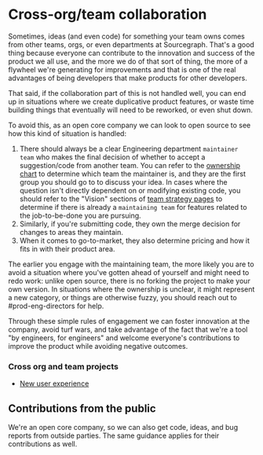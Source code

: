 # Cross-org/team collaboration

Sometimes, ideas (and even code) for something your team owns comes from other teams, orgs, or even departments at Sourcegraph. That's a good thing because everyone can contribute to the innovation and success of the product we all use, and the more we do of that sort of thing, the more of a flywheel we're generating for improvements and that is one of the real advantages of being developers that make products for other developers.

That said, if the collaboration part of this is not handled well, you can end up in situations where we create duplicative product features, or waste time building things that eventually will need to be reworked, or even shut down.

To avoid this, as an open core company we can look to open source to see how this kind of situation is handled:

1. There should always be a clear Engineering department `maintainer team` who makes the final decision of whether to accept a suggestion/code from another team. You can refer to the [ownership chart](../dev/process/engineering_ownership.md) to determine which team the maintainer is, and they are the first group you should go to to discuss your idea. In cases where the question isn't directly dependent on or modifying existing code, you should refer to the "Vision" sections of [team strategy pages](../../../strategy-goals/strategy/index.md#team-strategy-pages) to determine if there is already a `maintaining team` for features related to the job-to-be-done you are pursuing.
2. Similarly, if you're submitting code, they own the merge decision for changes to areas they maintain.
3. When it comes to go-to-market, they also determine pricing and how it fits in with their product area.

The earlier you engage with the maintaining team, the more likely you are to avoid a situation where you've gotten ahead of yourself and might need to redo work: unlike open source, there is no forking the project to make your own version. In situations where the ownership is unclear, it might represent a new category, or things are otherwise fuzzy, you should reach out to #prod-eng-directors for help.

Through these simple rules of engagement we can foster innovation at the company, avoid turf wars, and take advantage of the fact that we're a tool "by engineers, for engineers" and welcome everyone's contributions to improve the product while avoiding negative outcomes.

### Cross org and team projects

- [New user experience](new-user-experience.md)

## Contributions from the public

We're an open core company, so we can also get code, ideas, and bug reports from outside parties. The same guidance applies for their contributions as well.
